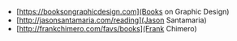 - [https://booksongraphicdesign.com](Books on Graphic Design)
- [http://jasonsantamaria.com/reading](Jason Santamaria)
- [http://frankchimero.com/favs/books](Frank Chimero)
